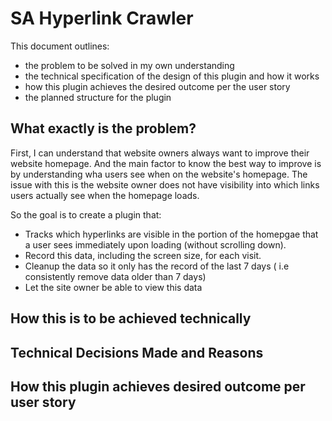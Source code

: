 # SA Hyperlink Crawler

This document outlines:
- the problem to be solved in my own understanding
- the technical specification of the design of this plugin and how it works
- how this plugin achieves the desired outcome per the user story
- the planned structure for the plugin

## What exactly is the problem?
First, I can understand that website owners always want to improve their website homepage. And the main factor to know  the best way to improve is by understanding wha users see when on the website's homepage. The issue with this is the website owner does not have visibility into which links users actually see when the homepage loads.

So the goal is to create a plugin that:
- Tracks which hyperlinks are visible in the portion of the homepgae that a user sees immediately upon loading (without scrolling down).
- Record this data, including the screen size, for each visit.
- Cleanup the data so it only has the record of the last 7 days ( i.e consistently remove data older than 7 days)
- Let the site owner be able to view this data

## How this is to be achieved technically


## Technical Decisions Made and Reasons


## How this plugin achieves desired outcome per user story